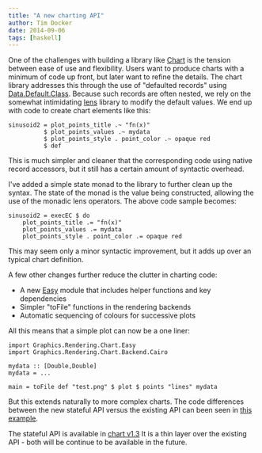 ```yaml
---
title: "A new charting API"
author: Tim Docker
date: 2014-09-06
tags: [haskell]
---
```

One of the challenges with building a library like [Chart][1] is the
tension between ease of use and flexibility. Users want to produce
charts with a minimum of code up front, but later want to refine the
details. The chart library addresses this through the use of
"defaulted records" using [Data.Default.Class][2]. Because such
records are often nested, we rely on the somewhat intimidating
[lens][3] library to modify the default values. We end up with
code to create chart elements like this:

    sinusoid2 = plot_points_title .~ "fn(x)"
              $ plot_points_values .~ mydata
              $ plot_points_style . point_color .~ opaque red
              $ def

This is much simpler and cleaner that the corresponding code using
native record accessors, but it still has a certain amount of
syntactic overhead. 

I've added a simple state monad to the library to further clean up the
syntax. The state of the monad is the value being constructed,
allowing the use of the monadic lens operators. The above code sample
becomes:

    sinusoid2 = execEC $ do
        plot_points_title .= "fn(x)" 
        plot_points_values .= mydata
        plot_points_style . point_color .= opaque red

This may seem only a minor syntactic improvement, but it adds up over
an typical chart definition.

A few other changes further reduce the clutter in charting code:

* A new [Easy][6] module that includes helper functions and key dependencies
* Simpler "toFile" functions in the rendering backends
* Automatic sequencing of colours for successive plots

All this means that a simple plot can now be a one liner:

```
import Graphics.Rendering.Chart.Easy
import Graphics.Rendering.Chart.Backend.Cairo

mydata :: [Double,Double]
mydata = ...

main = toFile def "test.png" $ plot $ points "lines" mydata
```

But this extends naturally to more complex charts. The code
differences between the new stateful API versus the existing API can
been seen in [this example][4].

The stateful API is available in [chart v1.3][5] It is a thin layer
over the existing API - both will be continue to be available in the
future.

[1]: https://github.com/timbod7/haskell-chart
[2]: https://hackage.haskell.org/package/data-default-class-0.0.1/docs/Data-Default-Class.html
[3]: https://hackage.haskell.org/package/lens-1.2
[4]: https://github.com/timbod7/haskell-chart/wiki/example-2
[5]: https://hackage.haskell.org/package/Chart
[6]: https://hackage.haskell.org/package/Chart-1.3/docs/Graphics-Rendering-Chart-Easy.html


